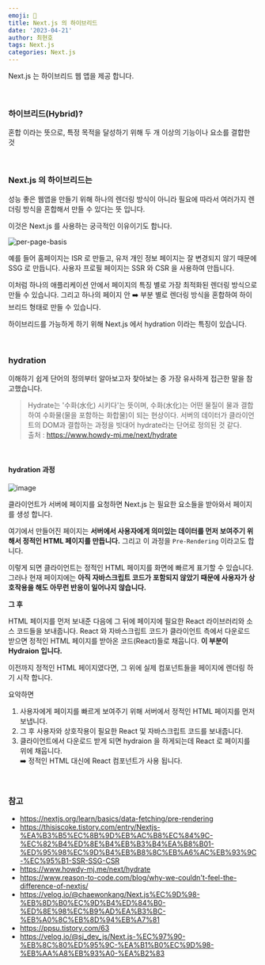 ```yaml
---
emoji: 📖
title: Next.js 의 하이브리드
date: '2023-04-21'
author: 최현호
tags: Next.js
categories: Next.js
---
```


Next.js 는 하이브리드 웹 앱을 제공 합니다.

<br>

### 하이브리드(Hybrid)?

혼합 이라는 뜻으로, 특정 목적을 달성하기 위해 두 개 이상의 기능이나 요소를 결합한 것

<br>

### Next.js 의 하이브리드는

성능 좋은 웹앱을 만들기 위해 하나의 렌더링 방식이 아니라 필요에 따라서 여러가지 렌더링 방식을 혼합해서 만들 수 있다는 뜻 입니다.

이것은 Next.js 를 사용하는 궁극적인 이유이기도 합니다.

![per-page-basis](https://user-images.githubusercontent.com/87301268/232945331-93233871-c227-4708-97ee-708f3b3e2a14.png)

예를 들어 홈페이지는 ISR 로 만들고, 유저 개인 정보 페이지는 잘 변경되지 않기 때문에 SSG 로 만듭니다.
사용자 프로필 페이지는 SSR 와 CSR 을 사용하여 만듭니다.

이처럼 하나의 애플리케이션 안에서 페이지의 특징 별로 가장 최적화된 렌더링 방식으로 만들 수 있습니다.
그리고 하나의 페이지 안 ➡️ 부분 별로 렌더링 방식을 혼합하여 하이브리드 형태로 만들 수 있습니다.

하이브리드를 가능하게 하기 위해 Next.js 에서 hydration 이라는 특징이 있습니다.

<br>

### hydration

이해하기 쉽게 단어의 정의부터 알아보고자 찾아보는 중 가장 유사하게 접근한 말을 참고했습니다.

> Hydrate는 '수화(水化) 시키다'는 뜻이며, 수화(水化)는 어떤 물질이 물과 결합하여 수화물(물을 포함하는 화합물)이 되는 현상이다. 서버의 데이터가 클라이언트의 DOM과 결합하는 과정을 빗대어 hydrate라는 단어로 정의된 것 같다. <br>
> 출처 : https://www.howdy-mj.me/next/hydrate

<br>

#### hydration 과정

![image](https://user-images.githubusercontent.com/87301268/232950918-999114c6-40a3-473f-aa2a-4603707f6d04.png)

클라이언트가 서버에 페이지를 요청하면 Next.js 는 필요한 요소들을 받아와서 페이지를 생성 합니다.

여기에서 만들어진 페이지는 **서버에서 사용자에게 의미있는 데이터를 먼저 보여주기 위해서 정적인 HTML 페이지를 만듭니다.**
그리고 이 과정을 `Pre-Rendering` 이라고도 합니다.

이렇게 되면 클라이언트는 정적인 HTML 페이지를 화면에 빠르게 표기할 수 있습니다.
그러나 현재 페이지에는 **아직 자바스크립트 코드가 포함되지 않았기 때문에 사용자가 상호작용을 해도 아무런 반응이 일어나지 않습니다.**

**그 후**

HTML 페이지를 먼저 보내준 다음에 그 뒤에 페이지에 필요한 React 라이브러리와 소스 코드들을 보내줍니다.
React 와 자바스크립트 코드가 클라이언트 측에서 다운로드 받으면 정적인 HTML 페이지를 받아온 코드(React)들로 채웁니다.
**이 부분이 Hydraion 입니다.**

이전까지 정적인 HTML 페이지였다면, 그 위에 실제 컴포넌트들을 페이지에 렌더링 하기 시작 합니다.

요악하면

1. 사용자에게 페이지를 빠르게 보여주기 위해 서버에서 정적인 HTML 페이지를 먼저 보냅니다.
2. 그 후 사용자와 상호작용이 필요한 React 및 자바스크립트 코드를 보내줍니다.
3. 클라이언트에서 다운로드 받게 되면 hydraion 을 하게되는데 React 로 페이지를 위에 채웁니다. <br>
   ➡️ 정적인 HTML 대신에 React 컴포넌트가 사용 됩니다.

<!-- <br>

### 언제 렌더링 기법이 상황에 맞을까

예시로 사용자별로 데이터가 달라지는지 판단해봅시다.

로그인이 필요하지 않은 공개적으로 보여지는 데이터 그리고 얼마나 데이터가 자주 변경이되는지 <br>
Next. 정적인지, 주기적으로 변경이 되는지 <br>

➡️ 사용자의 로그인이 필요하지 않고 공개적이며 데이터가 변경되지 않는다면 SSG

---

로그인은 필요하지 않으나 주기적으로 데이터가 변경된다면 ? <br>
Next. 데이터가 얼마나 자주 변경이 되는가 <br>

➡️ 자주 변경되지 않고 민감하지 않다면 ISR <br>
➡️ 자주 변경되고 변경 될 때 마다 사용자가 즉각적으로 데이터를 받아야 할 때 SSR or SSR + CSR

---

위의 예시 말고도 각각의 페이지에 적합한 방식을 채택해 사용 할 수 있습니다.

이러한 것들을 통틀어 하이브리드 앱 이라고 Next.js에서는 지칭 합니다. -->

<br>

### 참고

- https://nextjs.org/learn/basics/data-fetching/pre-rendering
- https://thisiscoke.tistory.com/entry/Nextjs-%EA%B3%B5%EC%8B%9D%EB%AC%B8%EC%84%9C-%EC%82%B4%ED%8E%B4%EB%B3%B4%EA%B8%B01-%ED%95%98%EC%9D%B4%EB%B8%8C%EB%A6%AC%EB%93%9C-%EC%95%B1-SSR-SSG-CSR
- https://www.howdy-mj.me/next/hydrate
- https://www.reason-to-code.com/blog/why-we-couldn't-feel-the-difference-of-nextjs/
- https://velog.io/@chaewonkang/Next.js%EC%9D%98-%EB%8D%B0%EC%9D%B4%ED%84%B0-%ED%8E%98%EC%B9%AD%EA%B3%BC-%EB%A0%8C%EB%8D%94%EB%A7%81
- https://ppsu.tistory.com/63
- https://velog.io/@sj_dev_js/Next.js-%EC%97%90-%EB%8C%80%ED%95%9C-%EA%B1%B0%EC%9D%98-%EB%AA%A8%EB%93%A0-%EA%B2%83

<br>

```toc

```
